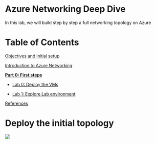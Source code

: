 # Azure Networking Deep Dive

In this lab, we will build step by step a full networking topology on Azure


# Table of Contents

[Objectives and initial setup](#objectives)

[Introduction to Azure Networking](#intro)

**[Part 0: First steps](#part0)**

- [Lab 0: Deploy the VMs](#lab0)

- [Lab 1: Explore Lab environment](#lab1)

[References](#ref)


# Deploy the initial topology <a name="part0"></a>

<a href="https://ms.portal.azure.com/microsoft.onmicrosoft.com/#create/Microsoft.Template/uri/https%3A%2F%2Fraw.githubusercontent.com%2FSeryioGonzalez%2Fazure-networking%2Fmaster%2Fazuredeploy.json" target="_blank">
    <img src="http://azuredeploy.net/deploybutton.png"/>
</a>
